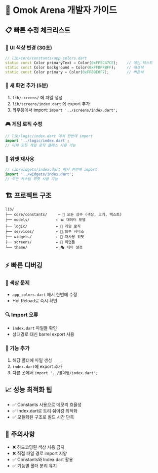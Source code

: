 # 🚀 Omok Arena 개발자 가이드

## 📋 **빠른 수정 체크리스트**

### 🎨 **UI 색상 변경 (30초)**
```dart
// lib/core/constants/app_colors.dart
static const Color primaryText = Color(0xFF5C47CE);    // 메인 텍스트
static const Color background = Color(0xFFDFFBFF);     // 배경색
static const Color primary = Color(0xFF89E0F7);        // 버튼색
```

### 📱 **새 화면 추가 (5분)**
1. `lib/screens/` 에 파일 생성
2. `lib/screens/index.dart` 에 export 추가
3. 라우팅에서 import: `import '../screens/index.dart';`

### 🎮 **게임 로직 수정**
```dart
// lib/logic/index.dart 에서 한번에 import
import '../logic/index.dart';
// 이제 모든 게임 로직 클래스 사용 가능
```

### 🔧 **위젯 재사용**
```dart
// lib/widgets/index.dart 에서 한번에 import  
import '../widgets/index.dart';
// 모든 커스텀 위젯 사용 가능
```

## 🏗️ **프로젝트 구조**

```
lib/
├── core/constants/     ← 🎨 모든 상수 (색상, 크기, 텍스트)
├── models/            ← 📊 데이터 모델
├── logic/             ← 🧠 게임 로직
├── services/          ← 🔧 외부 서비스
├── widgets/           ← 🧩 재사용 위젯
├── screens/           ← 📱 화면들
└── theme/             ← 🎭 테마 설정
```

## ⚡ **빠른 디버깅**

### 🐛 **색상 문제**
- `app_colors.dart` 에서 한번에 수정
- Hot Reload로 즉시 확인

### 🔍 **Import 오류**
- `index.dart` 파일들 확인
- 상대경로 대신 barrel export 사용

### 🎯 **기능 추가**
1. 해당 폴더에 파일 생성
2. `index.dart`에 export 추가
3. 다른 곳에서 `import '../폴더명/index.dart';`

## 📈 **성능 최적화 팁**

- ✅ Constants 사용으로 메모리 효율성
- ✅ Index.dart로 트리 쉐이킹 최적화
- ✅ 모듈화된 구조로 빌드 시간 단축

## 🚨 **주의사항**

- ❌ 하드코딩된 색상 사용 금지
- ❌ 직접 파일 경로 import 지양
- ✅ Constants와 Index.dart 활용
- ✅ 기능별 폴더 분리 유지 
